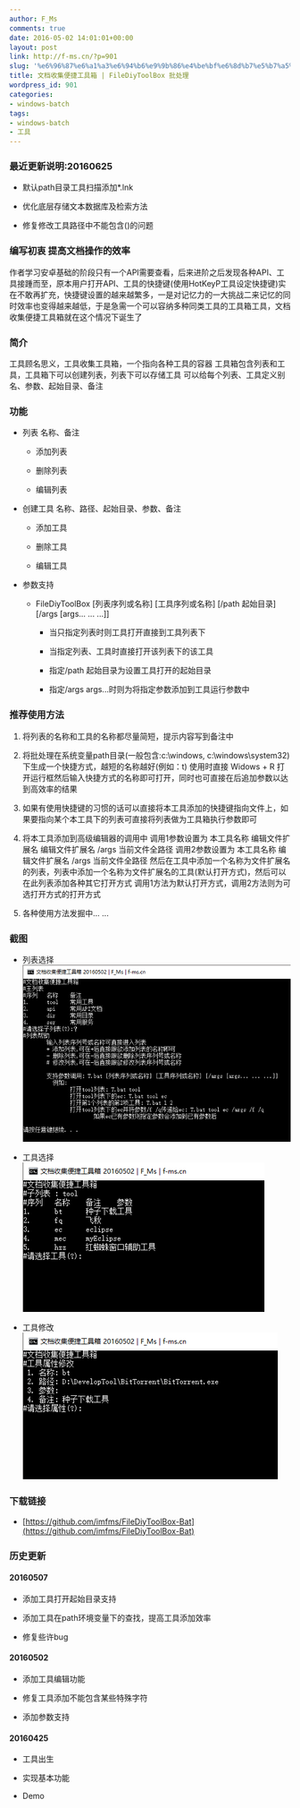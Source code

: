 ```yaml
---
author: F_Ms
comments: true
date: 2016-05-02 14:01:01+00:00
layout: post
link: http://f-ms.cn/?p=901
slug: '%e6%96%87%e6%a1%a3%e6%94%b6%e9%9b%86%e4%be%bf%e6%8d%b7%e5%b7%a5%e5%85%b7%e7%ae%b1-filediytoolbox-%e6%89%b9%e5%a4%84%e7%90%86'
title: 文档收集便捷工具箱 | FileDiyToolBox 批处理
wordpress_id: 901
categories:
- windows-batch
tags:
- windows-batch
- 工具
---
```


### 最近更新说明:20160625





 	
  * 默认path目录工具扫描添加*.lnk

 	
  * 优化底层存储文本数据库及检索方法

 	
  * 修复修改工具路径中不能包含()的问题




### 编写初衷 提高文档操作的效率


作者学习安卓基础的阶段只有一个API需要查看，后来进阶之后发现各种API、工具接踵而至，原本用户打开API、工具的快捷键(使用HotKeyP工具设定快捷键)实在不敢再扩充，快捷键设置的越来越繁多，一是对记忆力的一大挑战二来记忆的同时效率也变得越来越低，于是急需一个可以容纳多种同类工具的工具箱工具，文档收集便捷工具箱就在这个情况下诞生了


### 简介


工具顾名思义，工具收集工具箱，一个指向各种工具的容器
工具箱包含列表和工具，工具箱下可以创建列表，列表下可以存储工具
可以给每个列表、工具定义别名、参数、起始目录、备注


### 功能





 	
  * 列表
名称、备注

 	
    * 添加列表

 	
    * 删除列表

 	
    * 编辑列表




 	
  * 创建工具
名称、路径、起始目录、参数、备注

 	
    * 添加工具

 	
    * 删除工具

 	
    * 编辑工具




 	
  * 参数支持

 	
    * FileDiyToolBox [列表序列或名称] [工具序列或名称] [/path 起始目录] [/args [args... ... ...]]

 	
      * 当只指定列表时则工具打开直接到工具列表下

 	
      * 当指定列表、工具时直接打开该列表下的该工具

 	
      * 指定/path 起始目录为设置工具打开的起始目录

 	
      * 指定/args args...时则为将指定参数添加到工具运行参数中










### 推荐使用方法





 	
  1. 将列表的名称和工具的名称都尽量简短，提示内容写到备注中

 	
  2. 将批处理在系统变量path目录(一般包含:c:\windows, c:\windows\system32)下生成一个快捷方式，越短的名称越好(例如：t)
使用时直接 Widows + R 打开运行框然后输入快捷方式的名称即可打开，同时也可直接在后追加参数以达到高效率的结果

 	
  3. 如果有使用快捷键的习惯的话可以直接将本工具添加的快捷键指向文件上，如果要指向某个本工具下的列表可直接将列表做为工具箱执行参数即可

 	
  4. 将本工具添加到高级编辑器的调用中
调用1参数设置为 本工具名称 编辑文件扩展名 编辑文件扩展名 /args 当前文件全路径
调用2参数设置为 本工具名称 编辑文件扩展名 /args 当前文件全路径
然后在工具中添加一个名称为文件扩展名的列表，列表中添加一个名称为文件扩展名的工具(默认打开方式)，然后可以在此列表添加各种其它打开方式
调用1方法为默认打开方式，调用2方法则为可选打开方式的打开方式

 	
  5. 各种使用方法发掘中... ...




### 截图





 	
  * 列表选择
![001](/img/post/wp/2016/05/001.png)

 	
  * 工具选择
![002](/img/post/wp/2016/05/002.png)

 	
  * 工具修改
![003](/img/post/wp/2016/05/003.png)




### 下载链接





 	
  * [https://github.com/imfms/FileDiyToolBox-Bat](https://github.com/imfms/FileDiyToolBox-Bat)




### 历史更新




#### 20160507





 	
  * 添加工具打开起始目录支持

 	
  * 添加工具在path环境变量下的查找，提高工具添加效率

 	
  * 修复些许bug




#### 20160502





 	
  * 添加工具编辑功能

 	
  * 修复工具添加不能包含某些特殊字符

 	
  * 添加参数支持




#### 20160425





 	
  * 工具出生

 	
  * 实现基本功能

 	
  * Demo


